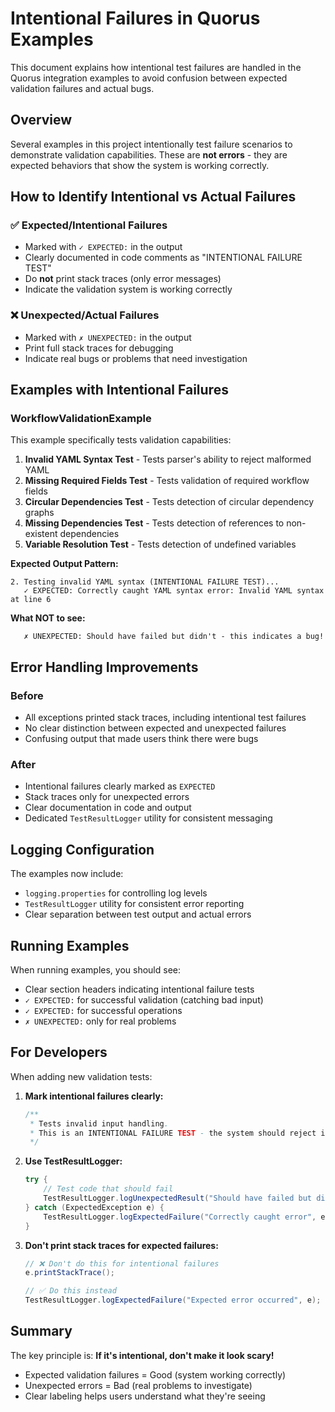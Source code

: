 # Intentional Failures in Quorus Examples

This document explains how intentional test failures are handled in the Quorus integration examples to avoid confusion between expected validation failures and actual bugs.

## Overview

Several examples in this project intentionally test failure scenarios to demonstrate validation capabilities. These are **not errors** - they are expected behaviors that show the system is working correctly.

## How to Identify Intentional vs Actual Failures

### ✅ Expected/Intentional Failures
- Marked with `✓ EXPECTED:` in the output
- Clearly documented in code comments as "INTENTIONAL FAILURE TEST"
- Do **not** print stack traces (only error messages)
- Indicate the validation system is working correctly

### ❌ Unexpected/Actual Failures  
- Marked with `✗ UNEXPECTED:` in the output
- Print full stack traces for debugging
- Indicate real bugs or problems that need investigation

## Examples with Intentional Failures

### WorkflowValidationExample

This example specifically tests validation capabilities:

1. **Invalid YAML Syntax Test** - Tests parser's ability to reject malformed YAML
2. **Missing Required Fields Test** - Tests validation of required workflow fields  
3. **Circular Dependencies Test** - Tests detection of circular dependency graphs
4. **Missing Dependencies Test** - Tests detection of references to non-existent dependencies
5. **Variable Resolution Test** - Tests detection of undefined variables

**Expected Output Pattern:**
```
2. Testing invalid YAML syntax (INTENTIONAL FAILURE TEST)...
   ✓ EXPECTED: Correctly caught YAML syntax error: Invalid YAML syntax at line 6
```

**What NOT to see:**
```
   ✗ UNEXPECTED: Should have failed but didn't - this indicates a bug!
```

## Error Handling Improvements

### Before
- All exceptions printed stack traces, including intentional test failures
- No clear distinction between expected and unexpected failures
- Confusing output that made users think there were bugs

### After  
- Intentional failures clearly marked as `EXPECTED`
- Stack traces only for unexpected errors
- Clear documentation in code and output
- Dedicated `TestResultLogger` utility for consistent messaging

## Logging Configuration

The examples now include:
- `logging.properties` for controlling log levels
- `TestResultLogger` utility for consistent error reporting
- Clear separation between test output and actual errors

## Running Examples

When running examples, you should see:
- Clear section headers indicating intentional failure tests
- `✓ EXPECTED:` for successful validation (catching bad input)
- `✓ EXPECTED:` for successful operations  
- `✗ UNEXPECTED:` only for real problems

## For Developers

When adding new validation tests:

1. **Mark intentional failures clearly:**
   ```java
   /**
    * Tests invalid input handling.
    * This is an INTENTIONAL FAILURE TEST - the system should reject invalid input.
    */
   ```

2. **Use TestResultLogger:**
   ```java
   try {
       // Test code that should fail
       TestResultLogger.logUnexpectedResult("Should have failed but didn't");
   } catch (ExpectedException e) {
       TestResultLogger.logExpectedFailure("Correctly caught error", e);
   }
   ```

3. **Don't print stack traces for expected failures:**
   ```java
   // ❌ Don't do this for intentional failures
   e.printStackTrace();
   
   // ✅ Do this instead
   TestResultLogger.logExpectedFailure("Expected error occurred", e);
   ```

## Summary

The key principle is: **If it's intentional, don't make it look scary!**

- Expected validation failures = Good (system working correctly)
- Unexpected errors = Bad (real problems to investigate)
- Clear labeling helps users understand what they're seeing

